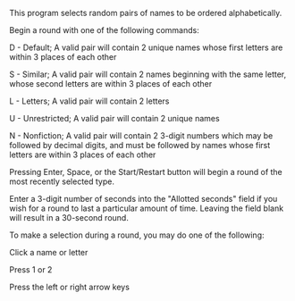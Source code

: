 This program selects random pairs of names to be ordered alphabetically.

Begin a round with one of the following commands:

D - Default; A valid pair will contain 2 unique names whose first letters are within 3 places of each other

S - Similar; A valid pair will contain 2 names beginning with the same letter, whose second letters are within 3 places of each other

L - Letters; A valid pair will contain 2 letters

U - Unrestricted; A valid pair will contain 2 unique names

N - Nonfiction; A valid pair will contain 2 3-digit numbers which may be followed by decimal digits, and must be followed by names whose first letters are within 3 places of each other

Pressing Enter, Space, or the Start/Restart button will begin a round of the most recently selected type.

Enter a 3-digit number of seconds into the "Allotted seconds" field if you wish for a round to last a particular amount of time. Leaving the field blank will result in a 30-second round.

To make a selection during a round, you may do one of the following:

Click a name or letter

Press 1 or 2

Press the left or right arrow keys
